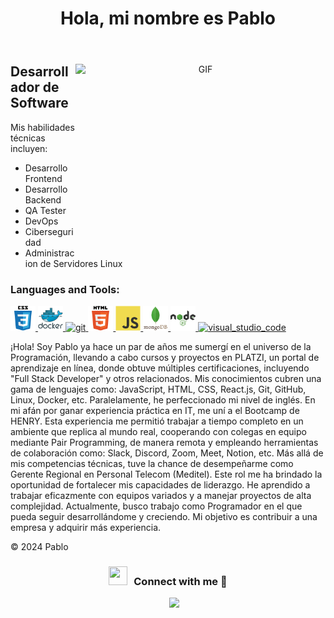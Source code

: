 <!DOCTYPE html>
<html>
<head>
</head>
<body>
    <header>
        <h1>Hola, mi nombre es Pablo</h1>
    </header>
    <section id="sobre-mi">
      <a target="_blank" align="center">
  <img align="right" top="500" height="300" width="400" alt="GIF" src="https://media.giphy.com/media/SWoSkN6DxTszqIKEqv/giphy.gif">
</a>
        <h2>Desarrollador de Software</h2>
        <p>Mis habilidades técnicas incluyen:</p>
        <ul>
            <li>Desarrollo Frontend</li>
            <li>Desarrollo Backend</li>
	          <li>QA Tester</li>
            <li>DevOps</li>
            <li>Ciberseguridad</li>
            <li>Administracion de Servidores Linux</li>
        </ul>
      <h3 align="left">Languages and Tools:</h3>
<p align="left"><a href="https://www.w3schools.com/css/" target="_blank" rel="noreferrer"> <img src="https://raw.githubusercontent.com/devicons/devicon/master/icons/css3/css3-original-wordmark.svg" alt="css3" width="40" height="40"/> </a> <a href="https://www.docker.com/" target="_blank" rel="noreferrer"> <img src="https://raw.githubusercontent.com/devicons/devicon/master/icons/docker/docker-original-wordmark.svg" alt="docker" width="40" height="40"/><a href="https://git-scm.com/" target="_blank" rel="noreferrer"> <img src="https://www.vectorlogo.zone/logos/git-scm/git-scm-icon.svg" alt="git" width="40" height="40"/> </a> <a href="https://www.w3.org/html/" target="_blank" rel="noreferrer"> <img src="https://raw.githubusercontent.com/devicons/devicon/master/icons/html5/html5-original-wordmark.svg" alt="html5" width="40" height="40"/> </a> <a href="https://developer.mozilla.org/en-US/docs/Web/JavaScript" target="_blank" rel="noreferrer"> <img src="https://raw.githubusercontent.com/devicons/devicon/master/icons/javascript/javascript-original.svg" alt="javascript" width="40" height="40"/> </a> <a href="https://www.mongodb.com/" target="_blank" rel="noreferrer"> <img src="https://raw.githubusercontent.com/devicons/devicon/master/icons/mongodb/mongodb-original-wordmark.svg" alt="mongodb" width="40" height="40"/> </a> <a href="https://nodejs.org" target="_blank" rel="noreferrer"> <img src="https://raw.githubusercontent.com/devicons/devicon/master/icons/nodejs/nodejs-original-wordmark.svg" alt="nodejs" width="40" height="40"/> </a><a href="https://code.visualstudio.com/" target="_blank" rel="noreferrer"> <img src="https://upload.wikimedia.org/wikipedia/commons/thumb/9/9a/Visual_Studio_Code_1.35_icon.svg/2048px-Visual_Studio_Code_1.35_icon.svg.png" alt="visual_studio_code" width="40" height="40"/> </a></p>
        <p>¡Hola! Soy Pablo ya hace un par de años me sumergí en el universo de la Programación, llevando a cabo cursos y proyectos en PLATZI, un portal de aprendizaje en línea, donde obtuve múltiples certificaciones, incluyendo "Full Stack Developer" y otros relacionados. Mis conocimientos cubren una gama de lenguajes como: JavaScript, HTML, CSS, React.js, Git, GitHub, Linux, Docker, etc. Paralelamente, he perfeccionado mi nivel de inglés.
En mi afán por ganar experiencia práctica en IT, me uní a el Bootcamp de HENRY. Esta experiencia me permitió trabajar a tiempo completo en un ambiente que replica al mundo real, cooperando con colegas en equipo mediante Pair Programming, de manera remota y empleando herramientas de colaboración como: Slack, Discord, Zoom, Meet, Notion, etc.
Más allá de mis competencias técnicas, tuve la chance de desempeñarme como Gerente Regional en Personal Telecom (Meditel). Este rol me ha brindado la oportunidad de fortalecer mis capacidades de liderazgo. He aprendido a trabajar eficazmente con equipos variados y a manejar proyectos de alta complejidad.
Actualmente, busco trabajo como Programador en el que pueda seguir desarrollándome y creciendo. Mi objetivo es contribuir a una empresa y adquirir más experiencia.</p>
    </section>
    <footer>
        <p>© 2024 Pablo</p>
    </footer>
  <h3 align="center" > <img src="https://media.giphy.com/media/iY8CRBdQXODJSCERIr/giphy.gif" width="30" height="30" style="margin-right: 10px;">Connect with me 🤝 </h3>

<p align="center">

 <div align="center"  class="icons-social" style="margin-left: 10px;">
        <a style="margin-left: 10px;"  target="_blank" href="https://www.linkedin.com/in/pablo-l%C3%B3pez-39226a275/">
			<img src="https://img.icons8.com/doodle/40/000000/linkedin--v2.png"></a>
</p>
</body>
</html>

